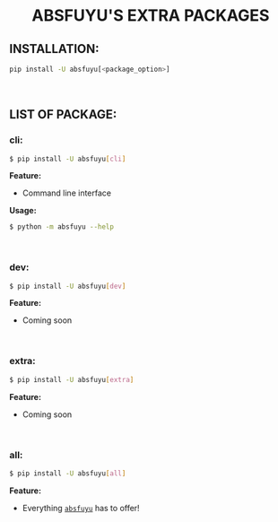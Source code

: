 <div align="center">
  	<h1 align="center">
  		<strong>ABSFUYU'S EXTRA PACKAGES</strong>
	</h1>
</div>


## **INSTALLATION:**

```bash
pip install -U absfuyu[<package_option>]
```

<br>

## **LIST OF PACKAGE:**

### **cli:**

```bash
$ pip install -U absfuyu[cli]
```

**Feature:**

- Command line interface

**Usage:**

```bash
$ python -m absfuyu --help
```

<br>

### **dev:**

```bash
$ pip install -U absfuyu[dev]
```

**Feature:**

- Coming soon

<br>


### **extra:**

```bash
$ pip install -U absfuyu[extra]
```

**Feature:**

- Coming soon

<br>

### **all:**

```bash
$ pip install -U absfuyu[all]
```

**Feature:**

- Everything [`absfuyu`](../../../index.md) has to offer!